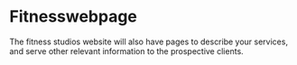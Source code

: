 # Fitnesswebpage
The fitness studios website will also have pages to describe your services, and serve other relevant information to the prospective clients.

